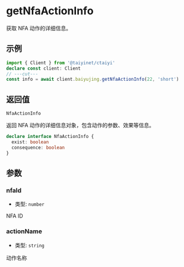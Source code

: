 # getNfaActionInfo

获取 NFA 动作的详细信息。

## 示例

```ts twoslash
import { Client } from '@taiyinet/ctaiyi'
declare const client: Client
// ---cut---
const info = await client.baiyujing.getNfaActionInfo(22, 'short')
```

## 返回值

`NfaActionInfo`

返回 NFA 动作的详细信息对象，包含动作的参数、效果等信息。

```ts twoslash
declare interface NfaActionInfo {
  exist: boolean
  consequence: boolean
}
```

## 参数

### nfaId

- 类型: `number`

NFA ID

### actionName

- 类型: `string`

动作名称

